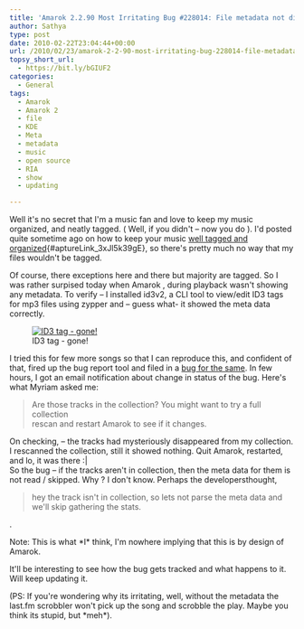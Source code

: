 ```yaml
---
title: 'Amarok 2.2.90 Most Irritating Bug #228014: File metadata not displayed If File Is Not Present In Collection'
author: Sathya
type: post
date: 2010-02-22T23:04:44+00:00
url: /2010/02/23/amarok-2-2-90-most-irritating-bug-228014-file-metadata-not-displayed-if-file-is-not-present-in-collection/
topsy_short_url:
  - https://bit.ly/bGIUF2
categories:
  - General
tags:
  - Amarok
  - Amarok 2
  - file
  - KDE
  - Meta
  - metadata
  - music
  - open source
  - RIA
  - show
  - updating

---
```

Well it's no secret that I'm a music fan and love to keep my music organized, and neatly tagged. ( Well, if you didn't &#8211; now you do ). I'd posted quite sometime ago on how to keep your music [well tagged and organized][1]{#aptureLink_3xJl5k39gE}, so there's pretty much no way that my files wouldn't be tagged.

Of course, there exceptions here and there but majority are tagged. So I was rather surpised today when Amarok , during playback wasn't showing any metadata. To verify &#8211; I installed id3v2, a CLI tool to view/edit ID3 tags for mp3 files using zypper and &#8211; guess what- it showed the meta data correctly.
  
<!--more-->

<p style="text-align: center;">
  <figure style="width: 622px" class="wp-caption aligncenter"><a href="https://imagebin.ca/img/Vd4Ku-B.jpg"><img class=" " title="ID3 tag - gone!" src="https://imagebin.ca/img/Vd4Ku-B.jpg" alt="ID3 tag - gone!"   /></a><figcaption class="wp-caption-text">ID3 tag - gone!</figcaption></figure> 
  
  <p>
    I tried this for few more songs so that I can reproduce this, and confident of that, fired up the bug report tool and filed in a <a id="aptureLink_AJTpe7PkTC" href="https://bugs.kde.org/show_bug.cgi?id=228014">bug for the same</a>. In few hours, I got an email notification about change in status of the bug. Here's what Myriam asked me:
  </p>
  
  <blockquote>
    <p>
      Are those tracks in the collection? You might want to try a full collection<br /> rescan and restart Amarok to see if it changes.
    </p>
  </blockquote>
  
  <p>
    On checking, &#8211; the tracks had mysteriously disappeared from my collection. I rescanned the collection, still it showed nothing. Quit Amarok, restarted, and lo, it was there :|<br /> So the bug &#8211; if the tracks aren't in collection, then the meta data for them is not read / skipped. Why ? I don't know. Perhaps the developersthought,
  </p>
  
  <blockquote>
    <p>
      hey the track isn't in collection, so lets not parse the meta data and we'll skip gathering the stats.
    </p>
  </blockquote>
  
  <p>
    .
  </p>
  
  <p>
    Note: This is what *I* think, I'm nowhere implying that this is by design of Amarok.
  </p>
  
  <p>
    It'll be interesting to see how the bug gets tracked and what happens to it. Will keep updating it.
  </p>
  
  <p>
    (PS: If you're wondering why its irritating, well, without the metadata the last.fm scrobbler won't pick up the song and scrobble the play. Maybe you think its stupid, but *meh*).
  </p>

 [1]: https://sathyabh.at/2008/07/27/how-organise-and-tag-music-mp3-files-automatically-using-musicbrainz-picard-tagger/
